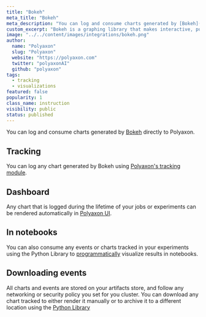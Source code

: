 ```yaml
---
title: "Bokeh"
meta_title: "Bokeh"
meta_description: "You can log and consume charts generated by [Bokeh](https://bokeh.org/) directly to Polyaxon."
custom_excerpt: "Bokeh is a graphing library that makes interactive, publication-quality graphs. Bokeh makes it simple to create common plots, but also can handle custom or specialized use-cases."
image: "../../content/images/integrations/bokeh.png"
author:
  name: "Polyaxon"
  slug: "Polyaxon"
  website: "https://polyaxon.com"
  twitter: "polyaxonAI"
  github: "polyaxon"
tags: 
  - tracking
  - visualizations
featured: false
popularity: 1
class_name: instruction
visibility: public
status: published
---
```


You can log and consume charts generated by [Bokeh](https://bokeh.org/) directly to Polyaxon.

## Tracking

You can log any chart generated by Bokeh using [Polyaxon's tracking module](/docs/experimentation/tracking/module/#log_bokeh_chart).

## Dashboard

Any chart that is logged during the lifetime of your jobs or experiments can be rendered automatically in [Polyaxon UI](/docs/experimentation/visualizations/custom/#bokeh).

## In notebooks

You can also consume any events or charts tracked in your experiments using the Python Library to [programmatically](/docs/experimentation/visualizations/programmatic/#single-run) visualize results in notebooks.

## Downloading events

All charts and events are stored on your artifacts store, and follow any networking or security policy you set for you cluster. 
You can download any chart tracked to either render it manually or to archive it to a different location using the [Python Library](/docs/core/python-library/run-client/#get_events) 
